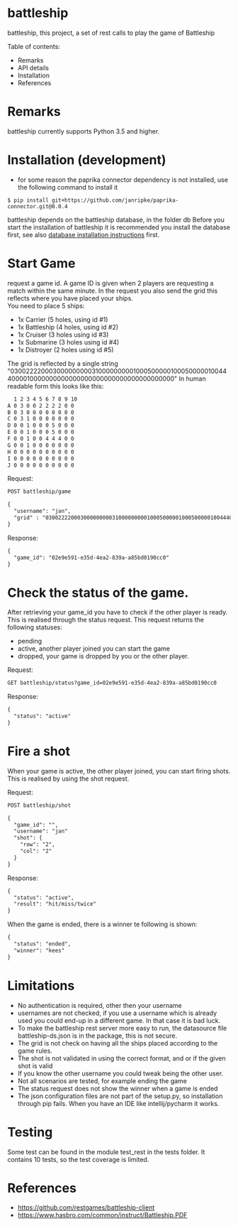 battleship
=

battleship, this project, a set of rest calls to play the game of Battleship

Table of contents:

* Remarks
* API details  
* Installation
* References

# Remarks
battleship currently supports Python 3.5 and higher.

# Installation (development)
* for some reason the paprika connector dependency is not installed, use the following command to install it
```
$ pip install git+https://github.com/janripke/paprika-connector.git@0.0.4
```

battleship depends on the battleship database, in the folder db 
Before you start the installation of battleship it is recommended you install the database first, see also  [database installation instructions](https://github.com/janripke/battleship/blob/main/docs/postgresql.md) first.


# Start Game
request a game id. A game ID is given when 2 players are requesting a match within the same minute.
In the request you also send the grid this reflects where you have placed your ships.  
You need to place 5 ships:

* 1x Carrier (5 holes, using id #1)
* 1x Battleship (4 holes, using id #2)
* 1x Cruiser (3 holes using id #3)
* 1x Submarine (3 holes using id #4)
* 1x Distroyer (2 holes using id #5)

The grid is reflected by a single string
"0300222200030000000003100000000010005000001000500000100444000010000000000000000000000000000000000000" 
In human readable form this looks like this:
```html
  1 2 3 4 5 6 7 8 9 10
A 0 3 0 0 2 2 2 2 0 0
B 0 3 0 0 0 0 0 0 0 0
C 0 3 1 0 0 0 0 0 0 0
D 0 0 1 0 0 0 5 0 0 0
E 0 0 1 0 0 0 5 0 0 0
F 0 0 1 0 0 4 4 4 0 0
G 0 0 1 0 0 0 0 0 0 0
H 0 0 0 0 0 0 0 0 0 0
I 0 0 0 0 0 0 0 0 0 0
J 0 0 0 0 0 0 0 0 0 0
```

Request:
```html
POST battleship/game

{ 
  "username": "jan",
  "grid" : "0300222200030000000003100000000010005000001000500000100444000010000000000000000000000000000000000000",
}
```
Response:
```html
{
  "game_id": "02e9e591-e35d-4ea2-839a-a85bd0190cc0"
}
```

# Check the status of the game.
After retrieving your game_id you have to check if the other player is ready.
This is realised through the status request.
This request returns the following statuses:
* pending
* active, another player joined you can start the game
* dropped, your game is dropped by you or the other player.

Request:
```html
GET battleship/status?game_id=02e9e591-e35d-4ea2-839a-a85bd0190cc0
```
Response:
```html
{
  "status": "active"
}
```

# Fire a shot
When your game is active, the other player joined, you can start firing shots.
This is realised by using the shot request.

Request:
```html
POST battleship/shot

{ 
  "game_id": "",
  "username": "jan"
  "shot": {
    "row": "2",
    "col": "2"
  }
}
```

Response:
```html
{
  "status": "active",
  "result": "hit/miss/twice"
}
```
When the game is ended, there is a winner te following is shown:

```html
{
  "status": "ended",
  "winner": "kees"
}
```



# Limitations
* No authentication is required, other then your username
* usernames are not checked, if you use a username which is already used you could end-up in a different game. 
  In that case it is bad luck. 
* To make the battleship rest server more easy to run, the datasource file battleship-ds.json is in the package, this is not secure.  
* The grid is not check on having all the ships placed according to the game rules.
* The shot is not validated in using the correct format, and or if the given shot is valid
* If you know the other username you could tweak being the other user.
* Not all scenarios are tested, for example ending the game
* The status request does not show the winner when a game is ended
* The json configuration files are not part of the setup.py, so installation through pip fails. When you have an IDE like intellij/pycharm it works.

# Testing
Some test can be found in the module test_rest in the tests folder.
It contains 10 tests, so the test coverage is limited.


# References
* https://github.com/restgames/battleship-client
* https://www.hasbro.com/common/instruct/Battleship.PDF




